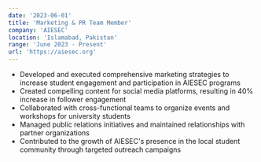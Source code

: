 ```yaml
---
date: '2023-06-01'
title: 'Marketing & PR Team Member'
company: 'AIESEC'
location: 'Islamabad, Pakistan'
range: 'June 2023 - Present'
url: 'https://aiesec.org'
---
```


- Developed and executed comprehensive marketing strategies to increase student engagement and participation in AIESEC programs
- Created compelling content for social media platforms, resulting in 40% increase in follower engagement
- Collaborated with cross-functional teams to organize events and workshops for university students
- Managed public relations initiatives and maintained relationships with partner organizations
- Contributed to the growth of AIESEC's presence in the local student community through targeted outreach campaigns
